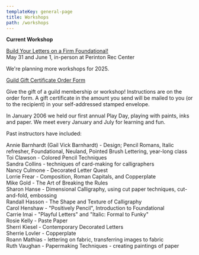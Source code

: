 ```yaml
---
templateKey: general-page
title: Workshops
path: /workshops
---
```

**Current Workshop**

[Build Your Letters on a Firm Foundational!](/img/foundational-flyer-final-250321.pdf) \
May 31 and June 1, in-person at Perinton Rec Center

We're planning more workshops for 2025.[](/img/mike-gold_breaking-the-rules-final-flyer.pdf)

[Guild Gift Certificate Order Form](/img/gvcg-gift-certificate.pdf)

Give the gift of a guild membership or workshop! Instructions are on the order form. A gift certificate in the amount you send will be mailed to you (or to the recipient) in your self-addressed stamped envelope.

In January 2006 we held our first annual Play Day, playing with paints, inks and paper. We meet every January and July for learning and fun.

Past instructors have included:

Annie Barnhardt (Gail Vick Barnhardt) - Design; Pencil Romans, Italic refresher, Foundational, Neuland, Pointed Brush Lettering, year-long class\
Toi Clawson - Colored Pencil Techniques\
Sandra Collins - techniques of card-making for calligraphers\
Nancy Culmone - Decorated Letter Quest\
Lorrie Frear - Composition, Roman Capitals, and Copperplate\
Mike Gold - The Art of Breaking the Rules\
Sharon Hanse - Dimensional Calligraphy, using cut paper techniques, cut-and-fold, embossing\
Randall Hasson - The Shape and Texture of Calligraphy\
Carol Henshaw - "Positively Pencil", Introduction to Foundational\
Carrie Imai - "Playful Letters" and "Italic: Formal to Funky"\
Rosie Kelly - Paste Paper\
Sherri Kiesel - Contemporary Decorated Letters\
Sherrie Lovler - Copperplate\
Roann Mathias - lettering on fabric, transferring images to fabric\
Ruth Vaughan - Papermaking Techniques - creating paintings of paper
